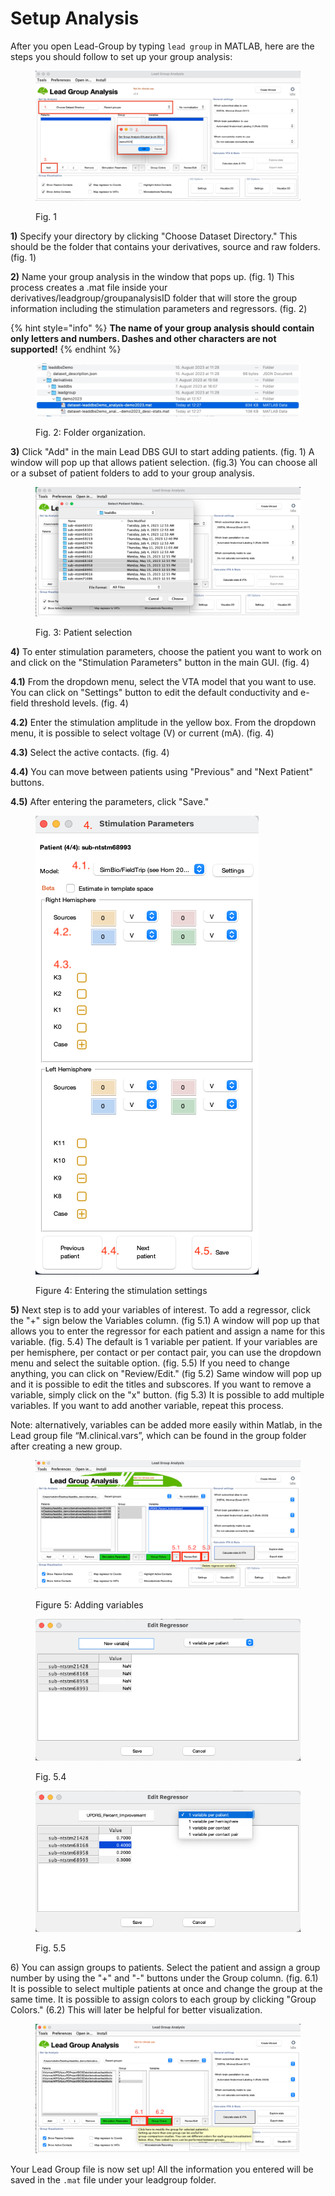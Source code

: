 # Setup Analysis

After you open Lead-Group by typing `lead group` in MATLAB, here are the steps you should follow to set up your group analysis:

<figure><img src="../.gitbook/assets/leadgroupnamewithoutdashes.png" alt=""><figcaption><p>Fig. 1</p></figcaption></figure>

**1)** Specify your directory by clicking "Choose Dataset Directory." This should be the folder that contains your derivatives, source and raw folders. (fig. 1)

**2)** Name your group analysis in the window that pops up. (fig. 1) This process creates a .mat file inside your derivatives/leadgroup/groupanalysisID folder that will store the group information including the stimulation parameters and regressors. (fig. 2)

{% hint style="info" %}
**The name of your group analysis should contain only letters and numbers. Dashes and other characters are not supported!**
{% endhint %}

<figure><img src="../.gitbook/assets/Screen Shot 2023-08-14 at 12.58.54 (1).png" alt=""><figcaption><p>Fig. 2: Folder organization.</p></figcaption></figure>

**3)** Click "Add" in the main Lead DBS GUI to start adding patients. (fig. 1) A window will pop up that allows patient selection. (fig.3) You can choose all or a subset of patient folders to add to your group analysis.&#x20;

<figure><img src="../.gitbook/assets/selectpatients (1).png" alt=""><figcaption><p>Fig. 3: Patient selection</p></figcaption></figure>

**4)** To enter stimulation parameters, choose the patient you want to work on and click on the "Stimulation Parameters" button in the main GUI. (fig. 4)

**4.1)** From the dropdown menu, select the VTA model that you want to use. You can click on "Settings" button to edit the default conductivity and e-field threshold levels. (fig. 4)

**4.2)** Enter the stimulation amplitude in the yellow box. From the dropdown menu, it is possible to select voltage (V) or current (mA). (fig. 4)

**4.3)** Select the active contacts. (fig. 4)

**4.4)** You can move between patients using "Previous" and "Next Patient" buttons.&#x20;

**4.5)** After entering the parameters, click "Save."&#x20;



<figure><img src="../.gitbook/assets/stimsettings (1).png" alt=""><figcaption><p>Figure 4: Entering the stimulation settings</p></figcaption></figure>

**5)** Next step is to add your variables of interest. To add a regressor, click the "+" sign below the Variables column. (fig 5.1) A window will pop up that allows you to enter the regressor for each patient and assign a name for this variable. (fig. 5.4) The default is 1 variable per patient. If your variables are per hemisphere, per contact or per contact pair, you can use the dropdown menu and select the suitable option. (fig. 5.5) If you need to change anything, you can click on "Review/Edit." (fig 5.2) Same window will pop up and it is possible to edit the titles and subscores. If you want to remove a variable, simply click on the "x" button. (fig 5.3) It is possible to add multiple variables. If you want to add another variable, repeat this process.

Note: alternatively, variables can be added more easily within Matlab, in the Lead group file “M.clinical.vars”, which can be found in the group folder after creating a new group.

<figure><img src="../.gitbook/assets/addanddeleteregressor (1).png" alt=""><figcaption><p>Figure 5: Adding variables</p></figcaption></figure>

<div>

<figure><img src="../.gitbook/assets/addregressor.png" alt=""><figcaption><p>Fig. 5.4</p></figcaption></figure>

 

<figure><img src="../.gitbook/assets/regressoroptions.png" alt=""><figcaption><p>Fig. 5.5</p></figcaption></figure>

</div>

6\) You can assign groups to patients. Select the patient and assign a group number by using the "+" and "-" buttons under the Group column. (fig. 6.1) It is possible to select multiple patients at once and change the group at the same time. It is possible to assign colors to each group by clicking "Group Colors." (6.2) This will later be helpful for better visualization.

<figure><img src="../.gitbook/assets/addnewgroup.png" alt=""><figcaption></figcaption></figure>

Your Lead Group file is now set up! All the information you entered will be saved in the `.mat` file under your leadgroup folder.
